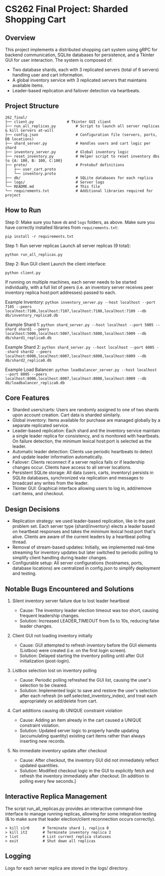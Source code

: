 # CS262 Final Project: Sharded Shopping Cart

## Overview

This project implements a distributed shopping cart system using gRPC for backend communication, SQLite databases for persistence, and a Tkinter GUI for user interaction. The system is composed of:

- Two database shards, each with 3 replicated servers (total of 6 servers) handling user and cart information.
- A global inventory service with 3 replicated servers that maintains available items.
- Leader-based replication and failover detection via heartbeats.

## Project Structure

```[markdown]
262_final/
├── client.py               # Tkinter GUI client
├── run_all_replicas.py         # Script to launch all server replicas & kill servers at-will
├── config.json                 # Configuration file (servers, ports, DB locations)
├── shard_server.py             # Handles users and cart logic per shard
├── inventory_server.py         # Global inventory logic
├── reset_inventory.py          # Helper script to reset inventory dbs to {A: 100, B: 100, C:100}
├── proto/                      # Protobuf definitions
│   ├── user_cart.proto
│   └── inventory.proto
├── db/                         # SQLite databases for each replica
├── logs/                       # Server logs
└── README.md                   # This file
└── requirements.txt            # Additional libraries required for project
```

## How to Run

Step 0: Make sure you have `db` and `logs` folders, as above. Make sure you have correctly installed libraries from `requirements.txt`:

```[bash]
pip install -r requirements.txt
```

Step 1: Run server replicas
Launch all server replicas (9 total):

```[bash]
python run_all_replicas.py
```

Step 2: Run GUI client
Launch the client interface:

```[bash]
python client.py
```

If running on multiple machines, each server needs to be started individually, with a full list of peers (i.e. an inventory server receives peer inventory replica host:port addresses) passed to each.

Example Inventory: `python inventory_server.py --host localhost --port 7105 --peers localhost:7106,localhost:7107,localhost:7108,localhost:7109 --db db/inventory_replica0.db`

Example Shard 1: `python shard_server.py --host localhost --port 5005 --shard shard1 --peers localhost:5006,localhost:5007,localhost:5008,localhost:5009 --db db/shard1_replica0.db`

Example Shard 2: `python shard_server.py --host localhost --port 6005 --shard shard2 --peers localhost:6006,localhost:6007,localhost:6008,localhost:6009 --db db/shard2_replica0.db`

Example Load Balancer: `python loadbalancer_server.py --host localhost --port 8005 --peers localhost:8006,localhost:8007,localhost:8008,localhost:8009 --db db/loadbalancer_replica0.db`

## Core Features

- Sharded users/carts: Users are randomly assigned to one of two shards upon account creation. Cart data is sharded similarly.
- Global inventory: Items available for purchase are managed globally by a separate replicated service.
- Leader-based replication: Each shard and the inventory service maintain a single leader replica for consistency, and is monitored with heartbeats. On failure detection, the minimum lexical host:port is selected as the leader.
- Automatic leader detection: Clients use periodic heartbeats to detect and update leader information automatically.
- Failover: Clients reconnect if a server replica fails or if leadership changes occur. Clients have access to all server locations.
- Persistent SQLite storage: All data (users, carts, inventory) persists in SQLite databases, synchronized via replication and messages to broadcast any writes from the leader.
- Tkinter GUI: Graphical interface allowing users to log in, add/remove cart items, and checkout.

## Design Decisions

- Replication strategy: we used leader-based replication, like in the past problem set. Each server type (shard/inventory) elects a leader based on heartbeat responses and takes the minimum lexical host:port that's alive. Clients are aware of the current leaders by a heartbeat polling thread.
- Removal of stream-based updates: Initially, we implemented real-time streaming for inventory updates but later switched to periodic polling to simplify client handling during leader changes.
- Configurable setup: All server configurations (hostnames, ports, database locations) are centralized in config.json to simplify deployment and testing.

## Notable Bugs Encountered and Solutions

1. Silent inventory server failure due to lost leader heartbeat

    - Cause: The inventory leader election timeout was too short, causing frequent leadership changes.
    - Solution: Increased LEADER_TIMEOUT from 5s to 10s, reducing false leader changes.

2. Client GUI not loading inventory initially

    - Cause: GUI attempted to refresh inventory before the GUI elements (Listbox) were created (i.e. on the first login screen).
    - Solution: Delayed starting the inventory polling until after GUI initialization (post-login).

3. Listbox selection lost on inventory polling

    - Cause: Periodic polling refreshed the GUI list, causing the user's selection to be cleared.
    - Solution: Implemented logic to save and restore the user's selection after each refresh (in self.selected_inventory_index), and treat each appropriately on add/delete from cart.

4. Cart additions causing db UNIQUE constraint violation

    - Cause: Adding an item already in the cart caused a UNIQUE constraint violation.
    - Solution: Updated server logic to properly handle updating (accumulating quantity) existing cart items rather than always inserting new records.

5. No immediate inventory update after checkout

    - Cause: After checkout, the inventory GUI did not immediately reflect updated quantities.
    - Solution: Modified checkout logic in the GUI to explicitly fetch and refresh the inventory immediately after checkout. [In addition to polling every few seconds.]

## Interactive Replica Management

The script run_all_replicas.py provides an interactive command-line interface to manage running replicas, allowing for some integration testing (& to make sure that leader election/client reconnection occurs correctly).

```[bash]
> kill s1r0      # Terminate shard 1, replica 0
> kill it2       # Terminate inventory replica 2
> list           # List current replica statuses
> exit           # Shut down all replicas
```

## Logging

Logs for each server replica are stored in the logs/ directory.

